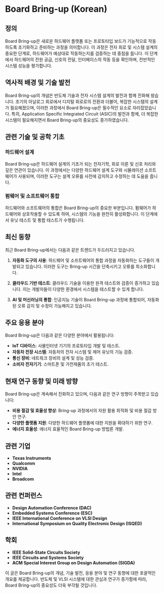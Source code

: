 # Board Bring-up (Korean)

## 정의

Board Bring-up은 새로운 하드웨어 플랫폼 또는 프로토타입 보드가 기능적으로 작동하도록 초기화하고 준비하는 과정을 의미합니다. 이 과정은 전자 회로 및 시스템 설계의 중요한 단계로, 하드웨어가 예상대로 작동하는지를 검증하는 데 중점을 둡니다. 이 단계에서 하드웨어의 전원 공급, 신호의 전달, 인터페이스의 작동 등을 확인하며, 전반적인 시스템 성능을 평가합니다.

## 역사적 배경 및 기술 발전

Board Bring-up의 개념은 반도체 기술과 전자 시스템 설계의 발전과 함께 진화해 왔습니다. 초기의 아날로그 회로에서 디지털 회로로의 전환과 더불어, 복잡한 시스템의 설계가 필요해졌으며, 이러한 과정에서 Board Bring-up은 필수적인 요소로 자리잡았습니다. 특히, Application Specific Integrated Circuit (ASIC)의 발전과 함께, 더 복잡한 시스템이 필요해지면서 Board Bring-up의 중요성도 증가하였습니다.

## 관련 기술 및 공학 기초

### 하드웨어 설계

Board Bring-up은 하드웨어 설계의 기초가 되는 전자기학, 회로 이론 및 신호 처리와 깊은 연관이 있습니다. 이 과정에서는 다양한 하드웨어 설계 도구와 시뮬레이션 소프트웨어가 사용되며, 이러한 도구는 설계 오류를 사전에 감지하고 수정하는 데 도움을 줍니다.

### 펌웨어 및 소프트웨어 통합

하드웨어와 소프트웨어의 통합은 Board Bring-up의 중요한 부분입니다. 펌웨어가 하드웨어와 상호작용할 수 있도록 하여, 시스템의 기능을 완전히 활성화합니다. 이 단계에서 유닛 테스트 및 통합 테스트가 수행됩니다.

## 최신 동향

최근 Board Bring-up에서는 다음과 같은 트렌드가 두드러지고 있습니다.

1. **자동화 도구의 사용**: 하드웨어 및 소프트웨어의 통합 과정을 자동화하는 도구들이 개발되고 있습니다. 이러한 도구는 Bring-up 시간을 단축시키고 오류를 최소화합니다.
   
2. **클라우드 기반 테스트**: 클라우드 기술을 이용한 원격 테스트와 검증이 증가하고 있습니다. 이는 개발자들이 다양한 환경에서 시스템을 테스트할 수 있게 합니다.

3. **AI 및 머신러닝의 통합**: 인공지능 기술이 Board Bring-up 과정에 통합되어, 자동화된 오류 감지 및 수정이 가능해지고 있습니다.

## 주요 응용 분야

Board Bring-up은 다음과 같은 다양한 분야에서 활용됩니다:

- **IoT 디바이스**: 사물인터넷 기기의 프로토타입 개발 및 테스트.
- **자동차 전장 시스템**: 자동차의 전자 시스템 및 제어 유닛의 기능 검증.
- **통신 장비**: 네트워크 장비의 설계 및 성능 검증.
- **소비자 전자기기**: 스마트폰 및 가전제품의 초기 테스트.

## 현재 연구 동향 및 미래 방향

Board Bring-up은 계속해서 진화하고 있으며, 다음과 같은 연구 방향이 주목받고 있습니다:

- **비용 절감 및 효율성 향상**: Bring-up 과정에서의 자원 활용 최적화 및 비용 절감 방안 연구.
- **다양한 플랫폼 지원**: 다양한 하드웨어 플랫폼에 대한 지원을 확대하기 위한 연구.
- **에너지 효율성**: 에너지 효율적인 Board Bring-up 방법론 개발.

## 관련 기업

- **Texas Instruments**
- **Qualcomm**
- **NVIDIA**
- **Intel**
- **Broadcom**

## 관련 컨퍼런스

- **Design Automation Conference (DAC)**
- **Embedded Systems Conference (ESC)**
- **IEEE International Conference on VLSI Design**
- **International Symposium on Quality Electronic Design (ISQED)**

## 학회

- **IEEE Solid-State Circuits Society**
- **IEEE Circuits and Systems Society**
- **ACM Special Interest Group on Design Automation (SIGDA)**

이 글은 Board Bring-up의 개념, 기술 발전, 응용 분야 및 연구 동향에 대한 포괄적인 개요를 제공합니다. 반도체 및 VLSI 시스템에 대한 관심과 연구가 증가함에 따라, Board Bring-up의 중요성도 더욱 부각될 것입니다.